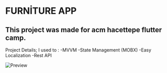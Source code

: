 # FURNİTURE APP



## This project was made for acm hacettepe flutter camp.
Project Details;
I used to :
-MVVM 
-State Management (MOBX)
-Easy Localization
-Rest API



![Preview](https://media.giphy.com/media/jaLm20FbnNFnyNxq0C/giphy.gif)
